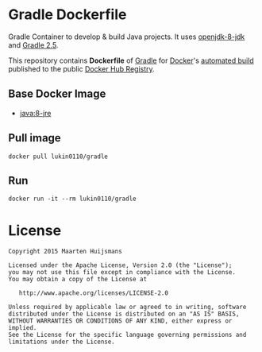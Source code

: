 Gradle Dockerfile
=================

Gradle Container to develop & build Java projects. It uses [openjdk-8-jdk](http://openjdk.java.net/projects/jdk8/) 
and [Gradle 2.5](https://docs.gradle.org/2.5-rc-1/release-notes).

This repository contains **Dockerfile** of [Gradle](https://www.gradle.org/) for [Docker](https://www.docker.com/)'s 
[automated build](https://registry.hub.docker.com/u/lukin0110/gradle/) published to the public 
[Docker Hub Registry](https://registry.hub.docker.com/).

## Base Docker Image

* [java:8-jre](https://registry.hub.docker.com/_/java/)

## Pull image
```
docker pull lukin0110/gradle
```

## Run
```
docker run -it --rm lukin0110/gradle
```

License
=======

    Copyright 2015 Maarten Huijsmans

    Licensed under the Apache License, Version 2.0 (the "License");
    you may not use this file except in compliance with the License.
    You may obtain a copy of the License at

       http://www.apache.org/licenses/LICENSE-2.0

    Unless required by applicable law or agreed to in writing, software
    distributed under the License is distributed on an "AS IS" BASIS,
    WITHOUT WARRANTIES OR CONDITIONS OF ANY KIND, either express or implied.
    See the License for the specific language governing permissions and
    limitations under the License.
